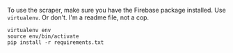 To use the scraper, make sure you have the Firebase package installed. Use
`virtualenv`. Or don't. I'm a readme file, not a cop.

```shell
virtualenv env
source env/bin/activate
pip install -r requirements.txt
```
